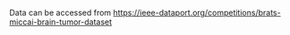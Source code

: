 
Data can be accessed from https://ieee-dataport.org/competitions/brats-miccai-brain-tumor-dataset

